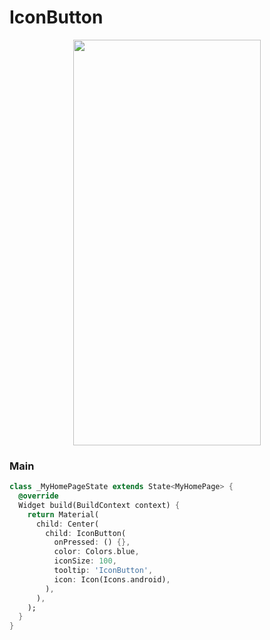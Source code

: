 # IconButton
<p align="center">
<img src="https://docs.google.com/uc?id=1BcjTnbRkfR97PnwMD0lPGaKvDUu_cFcd" height="649" width="300">
</p>

### Main
```dart
class _MyHomePageState extends State<MyHomePage> {
  @override
  Widget build(BuildContext context) {
    return Material(
      child: Center(
        child: IconButton(
          onPressed: () {},
          color: Colors.blue,
          iconSize: 100,
          tooltip: 'IconButton',
          icon: Icon(Icons.android),
        ),
      ),
    );
  }
}
```
